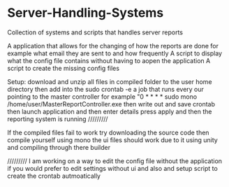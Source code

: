 # Server-Handling-Systems
Collection of systems and scripts that handles server reports

A application that allows for the changing of how the reports are done for example what email they are sent to and how frequently
A script to display what the config file contains without having to aopen the application
A script to create the missing config files

Setup:
download and unzip all files in compiled folder to the user home directory then add into the sudo crontab -e a job that runs every our pointing to the master controller for example "0 * * * * sudo mono /home/user/MasterReportController.exe 
then write out and save crontab 
then launch application and then enter details press apply and then the reporting system is running
/////////

If the compiled files fail to work try downloading the source code then compile yourself using mono the ui files should work due to it using unity and compiling through there builder 

/////////
I am working on a way to edit the config file without the application if you would prefer to edit settings without ui and also and setup script to create the crontab autmoatically
